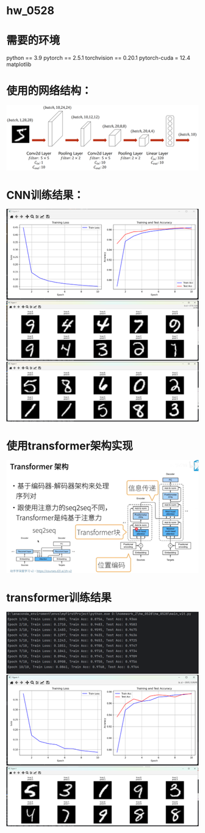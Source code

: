 # hw_0528

# 需要的环境
python == 3.9
pytorch == 2.5.1
torchvision == 0.20.1
pytorch-cuda = 12.4
matplotlib

# 使用的网络结构：
![img_3.png](img_3.png)

# CNN训练结果：
![img.png](img.png)
![img_1.png](img_1.png)
![img_2.png](img_2.png)


# 使用transformer架构实现
![img_4.png](img_4.png)

# transformer训练结果
![img_6.png](img_6.png)
![img_5.png](img_5.png)
![img_7.png](img_7.png)



